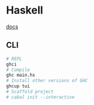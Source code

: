 # Haskell

[docs](https://www.haskell.org/documentation/)

## CLI

```sh
# REPL
ghci
# Compile
ghc main.hs
# Install other versions of GHC
ghcup tui
# Scaffold project
# cabal init --interactive
```
